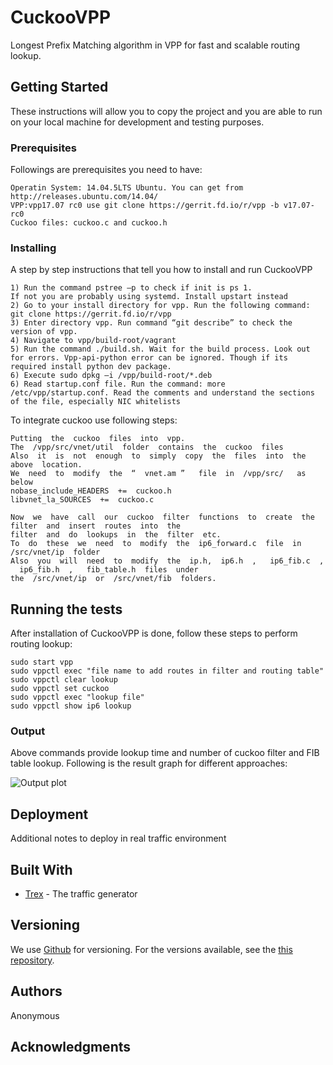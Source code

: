 # CuckooVPP

Longest Prefix Matching algorithm in VPP for fast and scalable routing lookup.

## Getting Started

These instructions will allow you to copy the project and you are able to run on your local machine for development and testing purposes.

### Prerequisites

Followings are prerequisites you need to have:
```
Operatin System: 14.04.5LTS Ubuntu. You can get from http://releases.ubuntu.com/14.04/
VPP:vpp17.07 rc0 use git clone https://gerrit.fd.io/r/vpp -b v17.07-rc0
Cuckoo files: cuckoo.c and cuckoo.h
```

### Installing

A step by step instructions that tell you how to install and run CuckooVPP

```
1) Run the command pstree –p to check if init is ps 1.
If not you are probably using systemd. Install upstart instead
2) Go to your install directory for vpp. Run the following command:
git clone https://gerrit.fd.io/r/vpp
3) Enter directory vpp. Run command “git describe” to check the version of vpp.
4) Navigate to vpp/build-root/vagrant
5) Run the command ./build.sh. Wait for the build process. Look out for errors. Vpp-api-python error can be ignored. Though if its required install python dev package.
6) Execute sudo dpkg –i /vpp/build-root/*.deb 
6) Read startup.conf file. Run the command: more /etc/vpp/startup.conf. Read the comments and understand the sections of the file, especially NIC whitelists

```

To integrate cuckoo use following steps:

```
Putting​ ​ the​ ​ cuckoo​ ​ files​ ​ into​ ​ vpp.
The​ ​ /vpp/src/vnet/util​​ ​ folder​ ​ contains​ ​ the​ ​ cuckoo​ ​ files
Also​ ​ it​ ​ is​ ​ not​ ​ enough​ ​ to​ ​ simply​ ​ copy​ ​ the​ ​ files​ ​ into​ ​ the​ ​ above​ ​ location.
We​ ​ need​ ​ to​ ​ modify​ ​ the​ ​ “ ​ vnet.am​ ” ​ ​ file​ ​ in​ ​ /vpp/src/​ ​ ​ as​ ​ below
nobase_include_HEADERS​ ​ +=​ ​ cuckoo.h
libvnet_la_SOURCES​ ​ +=​ ​ cuckoo.c
```

```
Now​ ​ we​ ​ have​ ​ call​ ​ our​ ​ cuckoo​ ​ filter​ ​ functions​ ​ to​ ​ create​ ​ the​ ​ filter​ ​ and​ ​ insert​ ​ routes​ ​ into​ ​ the
filter​ ​ and​ ​ do​ ​ lookups​ ​ in​ ​ the​ ​ filter​ ​ etc.
To​ ​ do​ ​ these ​ we​ ​ need​ ​ to​ ​ modify​ ​ the​ ​ ip6_forward.c​​ ​ file​ ​ in​​ ​ /src/vnet/ip​​ ​ folder
Also​ ​ you​ ​ will​ ​ need​ ​ to​ ​ modify​ ​ the​ ​ ip.h,​ ​ ip6.h​ ​ , ​ ​ ip6_fib.c​ ​ , ​ ​ ip6_fib.h​ ​ , ​ ​ fib_table.h​ ​ files​ ​ under
the​ ​ /src/vnet/ip​​ ​ or​ ​ /src/vnet/fib​​ ​ folders.
```
## Running the tests

After installation of CuckooVPP is done, follow these steps to perform routing lookup:

```
sudo start vpp
sudo vppctl exec "file name to add routes in filter and routing table"
sudo vppctl clear lookup
sudo vppctl set cuckoo
sudo vppctl exec "lookup file"
sudo vppctl show ip6 lookup 
```

### Output

Above commands provide lookup time and number of cuckoo filter and FIB table lookup. Following is the result graph for different approaches:

![Output plot](https://github.com/krissnnaa/CuckooVPP/blob/master/lookup_rate.png)

## Deployment

Additional notes to deploy in real traffic environment
## Built With

* [Trex](http://trex-tgn.cisco.com) - The traffic generator


## Versioning

We use [Github](http://github.com/) for versioning. For the versions available, see the [this repository](https://github.com/cuckoovpp/CuckooVPP). 

## Authors

Anonymous


## Acknowledgments


